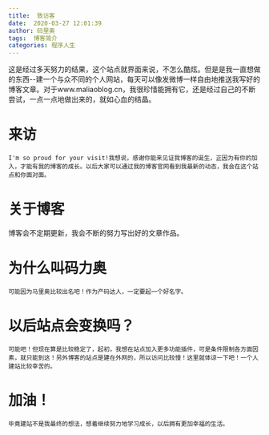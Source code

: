 ```yaml
---
title:  致访客
date:  2020-03-27 12:01:39
author: 码里奥
tags:  博客简介
categories: 程序人生
---
```

这是经过多天努力的结果，这个站点就界面来说，不怎么酷炫。但是是我一直想做的东西--建一个与众不同的个人网站，每天可以像发微博一样自由地推送我写好的博客文章。对于www.maliaoblog.cn，我很珍惜能拥有它，还是经过自己的不断尝试，一点一点地做出来的，就如心血的结晶。

# 来访
    I'm so proud for your visit!我想说，感谢你能来见证我博客的诞生，正因为有你的加入，才能有我的博客的成长。以后大家可以通过我的博客官网看到我最新的动态，我会在这个站点和你面对面。
# 关于博客
博客会不定期更新，我会不断的努力写出好的文章作品。
# 为什么叫码力奥
    可能因为马里奥比较出名吧！作为产码达人，一定要起一个好名字。
# 以后站点会变换吗？
    可能吧！但现在算是比较稳定了，起初，我想在站点加入更多功能插件，可是条件限制各方面因素，就只能到这！另外博客的站点是建在外网的，所以访问比较慢！这里就体谅一下吧！一个人建站比较幸苦的。
# 加油！
    毕竟建站不是我最终的想法，想着继续努力地学习成长，以后拥有更加幸福的生活。
